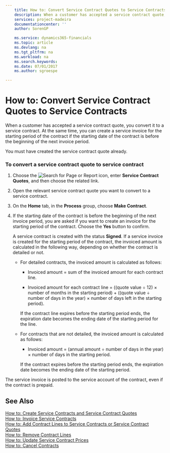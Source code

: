 ```yaml
---
    title: How to: Convert Service Contract Quotes to Service Contracts | Microsoft Docs
    description: When a customer has accepted a service contract quote, you convert it to a service contract. At the same time, you can create a service invoice for the starting period of the contract if the starting date of the contract is before the beginning of the next invoice period.
    services: project-madeira
    documentationcenter: ''
    author: SorenGP

    ms.service: dynamics365-financials
    ms.topic: article
    ms.devlang: na
    ms.tgt_pltfrm: na
    ms.workload: na
    ms.search.keywords:
    ms.date: 07/01/2017
    ms.author: sgroespe

---
```

# How to: Convert Service Contract Quotes to Service Contracts
When a customer has accepted a service contract quote, you convert it to a service contract. At the same time, you can create a service invoice for the starting period of the contract if the starting date of the contract is before the beginning of the next invoice period.  
  
 You must have created the service contract quote already.  
  
### To convert a service contract quote to service contract  
  
1.  Choose the ![Search for Page or Report](media/ui-search/search_small.png "Search for Page or Report icon") icon, enter **Service Contract Quotes**, and then choose the related link.  
  
2.  Open the relevant service contract quote you want to convert to a service contract.  
  
3.  On the **Home** tab, in the **Process** group, choose **Make Contract**.  
  
4.  If the starting date of the contract is before the beginning of the next invoice period, you are asked if you want to create an invoice for the starting period of the contract. Choose the **Yes** button to confirm.  
  
     A service contract is created with the status **Signed**. If a service invoice is created for the starting period of the contract, the invoiced amount is calculated in the following way, depending on whether the contract is detailed or not.  
  
    -   For detailed contracts, the invoiced amount is calculated as follows:  
  
        -   Invoiced amount = sum of the invoiced amount for each contract line.  
  
        -   Invoiced amount for each contract line = ((quote value ÷ 12) × number of months in the starting period) + ((quote value ÷ number of days in the year) × number of days left in the starting period).  
  
         If the contract line expires before the starting period ends, the expiration date becomes the ending date of the starting period for the line.  
  
    -   For contracts that are not detailed, the invoiced amount is calculated as follows:  
  
        -   Invoiced amount = (annual amount ÷ number of days in the year) × number of days in the starting period.  
  
         If the contract expires before the starting period ends, the expiration date becomes the ending date of the starting period.  
  
 The service invoice is posted to the service account of the contract, even if the contract is prepaid.  
  
## See Also  
 [How to: Create Service Contracts and Service Contract Quotes](../how-to-create-service-contracts-and-service-contract-quotes.md)   
 [How to: Invoice Service Contracts](../how-to-invoice-service-contracts.md)   
 [How to: Add Contract Lines to Service Contracts or Service Contract Quotes](../how-to-add-contract-lines-to-service-contracts-or-service-contract-quotes.md)   
 [How to: Remove Contract Lines](../how-to-remove-contract-lines.md)   
 [How to: Update Service Contract Prices](../how-to-update-service-contract-prices.md)   
 [How to: Cancel Contracts](../how-to-cancel-contracts.md)
